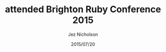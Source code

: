 ---
title: attended Brighton Ruby Conference 2015
date: 2015/07/20
tags: [events]
author: Jez Nicholson
alias: /
time-spent: 1d
---